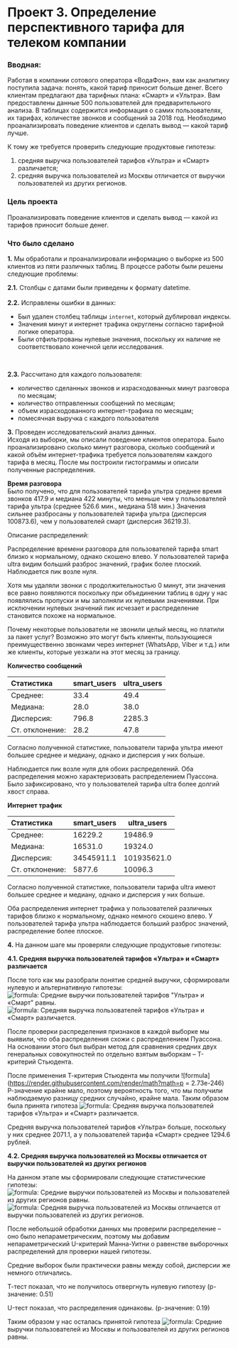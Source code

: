 # Проект 3. Определение перспективного тарифа для телеком компании

### Вводная: 
Работая в компании сотового оператора «ВодаФон», вам как аналитику поступила задача: понять, какой тариф приносит больше денег.
Всего клиентам предлагают два тарифных плана: «Смарт» и «Ультра». Вам предоставлены данные 500 пользователей для предварительного анализа. В таблицах содержится информация о самих пользователях, их тарифах, количестве звонков и сообщений за 2018 год. Необходимо проанализировать поведение клиентов и сделать вывод — какой тариф лучше.

К тому же требуется проверить следующие продуктовые гипотезы:
1. средняя выручка пользователей тарифов «Ультра» и «Смарт» различается;
2. средняя выручка пользователей из Москвы отличается от выручки пользователей из других регионов.


### Цель проекта 
Проанализировать поведение клиентов и сделать вывод — какой из тарифов приносит больше денег.

#### 

### Что было сделано 

**1.**  Мы обработали и проанализировали информацию о выборке из 500 клиентов из пяти различных таблиц. В процессе работы были решены следующие проблемы:

**2.1.** Столбцы с датами были приведены к формату datetime.
<br><br>
**2.2.** Исправлены ошибки в данных:

- Был удален столбец таблицы `internet`, который дублировал индексы.
- Значения минут и интернет трафика округлены согласно тарифной логике оператора.
- Были отфильтрованы нулевые значения, поскольку их наличие не соответствовало конечной цели исследования. 
<br>

**2.3.** Рассчитано для каждого пользователя:
<br>
- количество сделанных звонков и израсходованных минут разговора по месяцам;
- количество отправленных сообщений по месяцам;
- объем израсходованного интернет-трафика по месяцам;
- помесячная выручка с каждого пользователя 
        

**3.** Проведен исследовательский анализ данных.  
Исходя из выборки, мы описали поведение клиентов оператора. Было проанализировано сколько минут разговора, сколько сообщений и какой объём интернет-трафика требуется пользователям каждого тарифа в месяц. После мы построили гистограммы и описали полученные распределения.

**Время разговора**  
Было получено, что для пользователей тарифа ультра среднее время звонков 417.9 и медиана 422 минуты, что меньше чем у пользователей тарифа ультра (среднее 526.6 мин., медиана 518 мин.)
Значения сильнее разбросаны у пользователей тарифа ультра (дисперсия 100873.6), чем у пользователей смарт (дисперсия 36219.3).

Описание распределений:

Распределение времени разговора для пользователей тарифа smart близко к нормальному, однако скошено влево.
У пользователей тарифа ultra видим больший разброс значений, график более плоский. Наблюдается пик возле нуля. 

Хотя мы удаляли звонки с продолжительностью 0 минут, эти значения все равно появляются поскольку при объединении таблиц в одну у нас появлялись пропуски и мы заполняли их нулевыми значениями. При исключении нулевых значений пик исчезает и распределение становится похоже на нормальное.

Почему некоторые пользователи не звонили целый месяц, но платили за пакет услуг? Возможно это могут быть клиенты, пользующиеся преимущественно звонками через интернет (WhatsApp, Viber и т.д.) или же клиенты, которые уезжали на этот месяц за границу.

**Количество сообщений**  

| Статистика      | smart_users | ultra_users |
| :-------------- | ----------- | ----------- |
| Среднее:        | 33.4        | 49.4        |
| Медиана:        | 28.0        | 38.0        |
| Дисперсия:      | 796.8       | 2285.3      |
| Ст. отклонение: | 28.2        | 47.8        |

Согласно полученной статистике, пользователи тарифа ультра имеют большее среднее и медиану, однако и дисперсия у них больше. 

Наблюдается пик возле нуля для обоих распределений. Оба распределения можно характеризовать распределением Пуассона. Было зафиксировано, что у пользователей тарифа ultra более долгий хвост справа.

**Интернет трафик**  

| Статистика      | smart_users | ultra_users |
| :-------------- | ----------- | ----------- |
| Среднее:        | 16229.2     | 19486.9     |
| Медиана:        | 16531.0     | 19324.0     |
| Дисперсия:      | 34545911.1  | 101935621.0 |
| Ст. отклонение: | 5877.6      | 10096.3     |


Согласно полученной статистике, пользователи тарифа ultra имеют большее среднее и медиану, однако и дисперсия у них больше.

Оба распределения интернет трафика у пользователей различных тарифов близко к нормальному, однако немного скошено влево.
У пользователей тарифа ультра наблюдается больший разброс значений, распределение более плоское.

**4.** На данном шаге мы проверяли следующие продуктовые гипотезы:

**4.1. Cредняя выручка пользователей тарифов «Ультра» и «Смарт» различается**  

После того как мы разобрали понятие средней выручки, сформировали нулевую и альтернативную гипотезы:
<br>![formula](https://render.githubusercontent.com/render/math?math=H_0): Средние выручки пользователей тарифов "Ультра» и «Смарт" равны.
<br>![formula](https://render.githubusercontent.com/render/math?math=H_1): Средняя выручка пользователей тарифов «Ультра» и «Смарт» различается.

После проверки распределения признаков в каждой выборке мы выявили, что оба распределения схожи с распределением Пуассона. 
На основании этого был выбран метод для сравнения средних двух генеральных совокупностей по отдельно взятым выборкам – Т-критерий Стьюдента.

После применения Т-критерия Стьюдента мы получили ![formula](https://render.githubusercontent.com/render/math?math=p =  2.73e-246)   
Р-значение крайне мало, поэтому вероятность того, что мы получили наблюдаемую разницу средних случайно, крайне мала.
Таким образом была принята гипотеза ![formula](https://render.githubusercontent.com/render/math?math=H_1): Средняя выручка пользователей тарифов «Ультра» и «Смарт» различается.  

Средняя выручка пользователей тарифов «Ультра» больше, поскольку у них среднее 2071.1, а у пользователей тарифа «Смарт» среднее 1294.6 рублей.

**4.2. Cредняя выручка пользователей из Москвы отличается от выручки пользователей из других регионов**  

На данном этапе мы сформировали следующие статистические гипотезы:
<br>![formula](https://render.githubusercontent.com/render/math?math=H_0): Средние выручки пользователей из Москвы и пользователей из других регионов равны.
<br>![formula](https://render.githubusercontent.com/render/math?math=H_1): Cредняя выручка пользователей из Москвы отличается от выручки пользователей из других регионов.

После небольшой обработки данных мы проверили распределение – оно было непараметрическим, поэтому мы добавим непараметрический U-критерий Манна-Уитни о равенстве выборочных распределений для проверки нашей гипотезы.

Средние выборок были практически равны между собой, дисперсии же немного отличались.

Т-тест показал, что не получилось отвергнуть нулевую гипотезу (p-значение: 0.51)

U-тест показал, что распределения одинаковы. (p-значение: 0.19)

Таким образом у нас осталась принятой гипотеза ![formula](https://render.githubusercontent.com/render/math?math=H_0): Средние выручки пользователей из Москвы и пользователей из других регионов равны.

